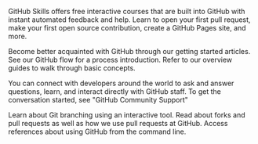 GitHub Skills offers free interactive courses that are built into GitHub with instant automated feedback and help. Learn to open your first pull request, make your first open source contribution, create a GitHub Pages site, and more.

Become better acquainted with GitHub through our getting started articles. See our GitHub flow for a process introduction. Refer to our overview guides to walk through basic concepts.

You can connect with developers around the world to ask and answer questions, learn, and interact directly with GitHub staff. To get the conversation started, see "GitHub Community Support"

Learn about Git branching using an interactive tool. Read about forks and pull requests as well as how we use pull requests at GitHub. Access references about using GitHub from the command line.